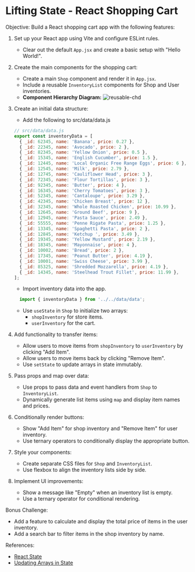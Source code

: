 # Lifting State - React Shopping Cart

  Objective: Build a React shopping cart app with the following features:

  1. Set up your React app using Vite and configure ESLint rules.
     - Clear out the default `App.jsx` and create a basic setup with "Hello World!".

  2. Create the main components for the shopping cart:
     - Create a main `Shop` component and render it in `App.jsx`.
     - Include a reusable `InventoryList` components for Shop and User inventories.
     - **Component Hierarchy Diagram:**
    ![reusable-chd](https://github.com/user-attachments/assets/50569857-d304-4d2d-b0e4-81867ae49d80)

  3. Create an initial data structure:
     - Add the following to src/data/data.js
      ```js
      // src/data/data.js
      export const inventoryData = [
        { _id: 62345, name: 'Banana', price: 0.27 },
        { _id: 22345, name: 'Avocado', price: 2 },
        { _id: 82345, name: 'Yellow Onion', price: 0.5 },
        { _id: 15345, name: 'English Cucumber', price: 1.5 },
        { _id: 12445, name: 'Local Organic Free Range Eggs', price: 6 },
        { _id: 12545, name: 'Milk', price: 2.79 },
        { _id: 12745, name: 'Cauliflower Head', price: 3 },
        { _id: 72345, name: 'Flour Tortillas', price: 3 },
        { _id: 92345, name: 'Butter', price: 4 },
        { _id: 16345, name: 'Cherry Tomatoes', price: 3 },
        { _id: 52345, name: 'Cantaloupe', price: 3.29 },
        { _id: 42345, name: 'Chicken Breast', price: 12 },
        { _id: 32345, name: 'Whole Roasted Chicken', price: 10.99 },
        { _id: 12645, name: 'Ground Beef', price: 9 },
        { _id: 12945, name: 'Pasta Sauce', price: 2.49 },
        { _id: 55555, name: 'Penne Rigate Pasta', price: 1.25 },
        { _id: 13345, name: 'Spaghetti Pasta', price: 2 },
        { _id: 12845, name: 'Ketchup ', price: 3.49 },
        { _id: 19345, name: 'Yellow Mustard', price: 2.19 },
        { _id: 18345, name: 'Mayonnaise', price: 4 },
        { _id: 10002, name: 'Bread', price: 2 },
        { _id: 17345, name: 'Peanut Butter', price: 4.19 },
        { _id: 10001, name: 'Swiss Cheese', price: 3.99 },
        { _id: 85325, name: 'Shredded Mozzarella', price: 4.19 },
        { _id: 14345, name: 'Steelhead Trout Fillet', price: 11.99 },
      ];
      ```
     - Import inventory data into the app.
      ```js
        import { inventoryData } from '../../data/data';
      ```
     - Use `useState` in `Shop` to initialize two arrays:
       - `shopInventory` for store items.
       - `userInventory` for the cart.

  4. Add functionality to transfer items:
     - Allow users to move items from `shopInventory` to `userInventory` by clicking "Add Item".
     - Allow users to move items back by clicking "Remove Item".
     - Use `setState` to update arrays in state immutably.

  5. Pass props and map over data:
     - Use props to pass data and event handlers from `Shop` to `InventoryList`.
     - Dynamically generate list items using `map` and display item names and prices.

  6. Conditionally render buttons:
     - Show "Add Item" for shop inventory and "Remove Item" for user inventory.
     - Use ternary operators to conditionally display the appropriate button.

  7. Style your components:
     - Create separate CSS files for `Shop` and `InventoryList`.
     - Use flexbox to align the inventory lists side by side.

  8. Implement UI improvements:
     - Show a message like "Empty" when an inventory list is empty.
     - Use a ternary operator for conditional rendering.

  Bonus Challenge:
  - Add a feature to calculate and display the total price of items in the user inventory.
  - Add a search bar to filter items in the shop inventory by name.

  References:
  - [React State](https://react.dev/learn/state)
  - [Updating Arrays in State](https://react.dev/learn/updating-arrays-in-state)


